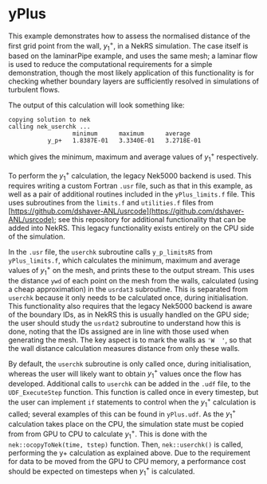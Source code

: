 # yPlus

This example demonstrates how to assess the normalised distance of the first grid point from the wall, $y_1^+$, in a NekRS simulation. The case itself is based on the laminarPipe example, and uses the same mesh; a laminar flow is used to reduce the computational requirements for a simple demonstration, though the most likely application of this functionality is for checking whether boundary layers are sufficiently resolved in simulations of turbulent flows.

The output of this calculation will look something like:
```
copying solution to nek
calling nek_userchk ...
                  minimum      maximum      average
           y_p+   1.8387E-01   3.3340E-01   3.2718E-01
```
which gives the minimum, maximum and average values of $y_1^+$ respectively.

To perform the $y_1^+$ calculation, the legacy Nek5000 backend is used. This requires writing a custom Fortran `.usr` file, such as that in this example, as well as a pair of additional routines included in the `yPlus_limits.f` file. This uses subroutines from the `limits.f` and `utilities.f` files from [https://github.com/dshaver-ANL/usrcode](https://github.com/dshaver-ANL/usrcode); see this repository for additional functionality that can be added into NekRS. This legacy functionality exists entirely on the CPU side of the simulation.

In the `.usr` file, the `userchk` subroutine calls `y_p_limitsRS` from `yPlus_limits.f`, which calculates the minimum, maximum and average values of $y_1^+$ on the mesh, and prints these to the output stream. This uses the distance `ywd` of each point on the mesh from the walls, calculated (using a cheap approximation) in the `usrdat3` subroutine. This is separated from `userchk` because it only needs to be calculated once, during initialisation. This functionality also requires that the legacy Nek5000 backend is aware of the boundary IDs, as in NekRS this is usually handled on the GPU side; the user should study the `usrdat2` subroutine to understand how this is done, noting that the IDs assigned are in line with those used when generating the mesh. The key aspect is to mark the walls as `'W  '`, so that the wall distance calculation measures distance from only these walls.

By default, the `userchk` subroutine is only called once, during initialisation, whereas the user will likely want to obtain $y_1^+$ values once the flow has developed. Additional calls to `userchk` can be added in the `.udf` file, to the `UDF_ExecuteStep` function. This function is called once in every timestep, but the user can implement `if` statements to control when the $y_1^+$ calculation is called; several examples of this can be found in `yPlus.udf`. As the $y_1^+$ calculation takes place on the CPU, the simulation state must be copied from from GPU to CPU to calculate $y_1^+$. This is done with the `nek::ocopyToNek(time, tstep)` function. Then, `nek::userchk()` is called, performing the y+ calculation as explained above. Due to the requirement for data to be moved from the GPU to CPU memory, a performance cost should be expected on timesteps when $y_1^+$ is calculated.